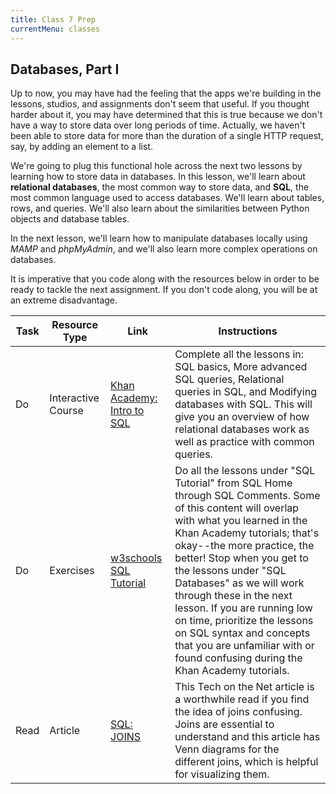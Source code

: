 ```yaml
---
title: Class 7 Prep
currentMenu: classes
---
```


## Databases, Part I

Up to now, you may have had the feeling that the apps we're building in the lessons, studios, and assignments don't seem that useful. If you thought harder about it, you may have determined that this is true because we don't have a way to store data over long periods of time. Actually, we haven't been able to store data for more than the duration of a single HTTP request, say, by adding an element to a list.

We're going to plug this functional hole across the next two lessons by learning how to store data in databases. In this lesson, we'll learn about **relational databases**, the most common way to store data, and **SQL**, the most common language used to access databases. We'll learn about tables, rows, and queries. We'll also learn about the similarities between Python objects and database tables.

In the next lesson, we'll learn how to manipulate databases locally using *MAMP* and *phpMyAdmin*, and we'll also learn more complex operations on databases.

<aside class="aside-note" markdown="1">
It is imperative that you code along with the resources below in order to be ready to tackle the next assignment. If you don't code along, you will be at an extreme disadvantage.
</aside>

Task | Resource Type | Link | Instructions
|----|---------------|------|-------------|
Do | Interactive Course | [Khan Academy: Intro to SQL][sql-khan] | Complete all the lessons in: SQL basics, More advanced SQL queries, Relational queries in SQL, and Modifying databases with SQL. This will give you an overview of how relational databases work as well as practice with common queries. 
Do | Exercises | [w3schools SQL Tutorial][w3c-sql] | Do all the lessons under "SQL Tutorial" from SQL Home through SQL Comments. Some of this content will overlap with what you learned in the Khan Academy tutorials; that's okay--the more practice, the better! Stop when you get to the lessons under "SQL Databases" as we will work through these in the next lesson. If you are running low on time, prioritize the lessons on SQL syntax and concepts that you are unfamiliar with or found confusing during the Khan Academy tutorials.
Read | Article | [SQL: JOINS][tech-net] | This Tech on the Net article is a worthwhile read if you find the idea of joins confusing. Joins are essential to understand and this article has Venn diagrams for the different joins, which is helpful for visualizing them.


[w3c-sql]: http://www.w3schools.com/sql/default.asp
[sql-khan]: https://www.khanacademy.org/computing/computer-programming/sql
[tech-net]: https://www.techonthenet.com/sql/joins.php